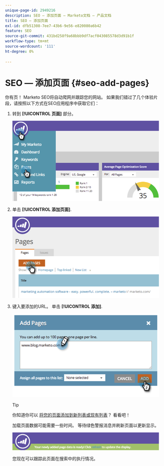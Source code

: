 ```yaml
---
unique-page-id: 2949216
description: SEO — 添加页面 — Marketo文档 — 产品文档
title: SEO — 添加页面
exl-id: dfb51308-7ee7-43b6-9e56-e820080a6b42
feature: SEO
source-git-commit: 431bd258f9a68bbb9df7acf043085578d3d91b1f
workflow-type: tm+mt
source-wordcount: '111'
ht-degree: 0%

---
```


# SEO — 添加页面 {#seo-add-pages}

你有页！ Marketo SEO将自动爬网并跟踪您的网站。 如果我们错过了几个体验片段，请按照以下方式在SEO应用程序中获取它们：

1. 转到 **[!UICONTROL 页面]** 部分。

   ![](assets/image2014-9-18-12-3a55-3a19.png)

1. 单击 **[!UICONTROL 添加页面]**.

   ![](assets/image2014-9-18-12-3a55-3a53.png)

1. 键入要添加的URL。 单击 **[!UICONTROL 添加]**.

   ![](assets/image2014-9-18-12-3a56-3a15.png)

   >[!TIP]
   >
   >你知道你可以 [将您的页面添加到新列表或现有列表](/help/marketo/product-docs/additional-apps/seo/understanding-seo/seo-managing-lists.md)？ 看看吧！

   加载页面数据可能需要一些时间。 等待绿色警报消息并刷新页面以更新显示。

   ![](assets/image2014-9-18-12-3a57-3a10.png)

   您现在可以跟踪此页面在搜索中的执行情况。
